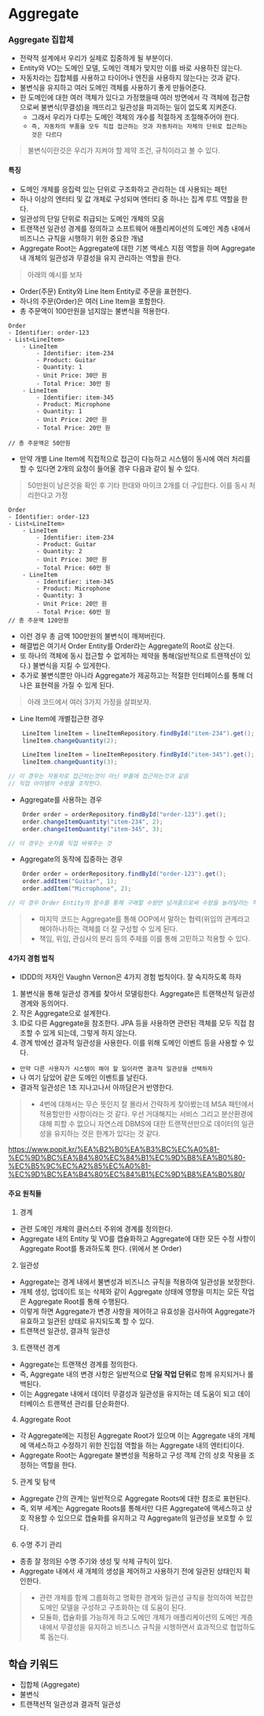 # Aggregate

### Aggregate 집합체
- 전략적 설계에서 우리가 실제로 집중하게 될 부분이다.
- Entity와 VO는 도메인 모델, 도메인 객체가 맞지만 이를 바로 사용하진 않는다.
- 자동차라는 집합체를 사용하고 타이어나 엔진을 사용하지 않는다는 것과 같다.
- 불변식을 유지하고 여러 도메인 객체를 사용하기 좋게 만들어준다.
- 한 도메인에 대한 여러 객체가 있다고 가정했을때 여러 방면에서 각 객체에 접근함으로써 불변식(무결성)을 깨뜨리고 일관성을 파괴하는 일이 없도록 지켜준다. 
  - 그래서 우리가 다루는 도메인 객체의 개수를 적절하게 조절해주어야 한다.
  - `즉, 자동차의 부품을 모두 직접 접근하는 것과 자동차라는 자체의 단위로 접근하는 것은 다르다`

> 불변식이란것은 우리가 지켜야 할 제약 조건, 규칙이라고 볼 수 있다.

#### 특징
- 도메인 개체를 응집력 있는 단위로 구조화하고 관리하는 데 사용되는 패턴
- 하나 이상의 엔터티 및 값 개체로 구성되며 엔터티 중 하나는 집계 루트 역할을 한다.
- 일관성의 단일 단위로 취급되는 도메인 개체의 모음
- 트랜잭션 일관성 경계를 정의하고 소프트웨어 애플리케이션의 도메인 계층 내에서 비즈니스 규칙을 시행하기 위한 중요한 개념
- Aggregate Root는 Aggregate에 대한 기본 액세스 지점 역할을 하며 Aggregate 내 개체의 일관성과 무결성을 유지 관리하는 역할을 한다.

> 아래의 예시를 보자
- Order(주문) Entity와 Line Item Entity로 주문을 표현한다.
- 하나의 주문(Order)은 여러 Line Item을 포함한다. 
- 총 주문액이 100만원을 넘지않는 불변식을 적용한다.

```
Order
- Identifier: order-123
- List<LineItem>
    - LineItem
        - Identifier: item-234
        - Product: Guitar
        - Quantity: 1
        - Unit Price: 30만 원
        - Total Price: 30만 원
    - LineItem
        - Identifier: item-345
        - Product: Microphone
        - Quantity: 1
        - Unit Price: 20만 원
        - Total Price: 20만 원

// 총 주문액은 50만원
```

- 만약 개별 Line Item에 직접적으로 접근이 다능하고 시스템이 동시에 여러 처리를 할 수 있다면 2개의 요청이 들어올 경우 다음과 같이 될 수 있다.

> 50만원이 남은것을 확인 후 기타 한대와 마이크 2개를 더 구입한다. 이를 동시 처리한다고 가정

```
Order
- Identifier: order-123
- List<LineItem>
    - LineItem
        - Identifier: item-234
        - Product: Guitar
        - Quantity: 2
        - Unit Price: 30만 원
        - Total Price: 60만 원
    - LineItem
        - Identifier: item-345
        - Product: Microphone
        - Quantity: 3
        - Unit Price: 20만 원
        - Total Price: 60만 원
// 총 주문액 120만원
```

- 이런 경우 총 금액 100만원의 불변식이 깨져버린다.
- 해결법은 여기서 Order Entity를 Order라는 Aggregate의 Root로 삼는다.
- 또 하나의 객체에 동시 접근할 수 없게하는 제약을 통해(일반적으로 트랜잭션이 있다.) 불변식을 지킬 수 있게한다.
- 추가로 불변식뿐만 아니라 Aggregate가 제공하고는 적절한 인터페이스를 통해 더 나은 표현력을 가질 수 있게 된다.
   
   
> 아래 코드에서 여러 3가지 가정을 살펴보자.
   
- Line Item에 개별접근한 경우
```java
    LineItem lineItem = lineItemRepository.findById("item-234").get();
    lineItem.changeQuantity(2);

    LineItem lineItem = lineItemRepository.findById("item-345").get();
    lineItem.changeQuantity(3);

// 이 경우는 자동차로 접근하는것이 아닌 부품에 접근하는것과 같음
// 직접 아이템의 수량을 조작한다.
```
   
- Aggregate를 사용하는 경우
```java
    Order order = orderRepository.findById("order-123").get();
    order.changeItemQuantity("item-234", 2);
    order.changeItemQuantity("item-345", 3);

// 이 경우는 숫자를 직접 바꿔주는 것
```
   
- Aggregate의 동작에 집중하는 경우
```java
    Order order = orderRepository.findById("order-123").get();
    order.addItem("Guitar", 1);
    order.addItem("Microphone", 2);

// 이 경우 Order Entity의 함수를 통해 구매할 수량만 넘겨줌으로써 수량을 늘려달라는 작업까지 위임한다.
```

> - 마지막 코드는 Aggregate를 통해 OOP에서 말하는 협력(위임의 관계라고해야하나)하는 객체를 더 잘 구성할 수 있게 된다.
> - 책임, 위임, 관심사의 분리 등의 주제를 이를 통해 고민하고 적용할 수 있다.


#### 4가지 경험 법칙
- IDDD의 저자인 Vaughn Vernon은 4가지 경험 법칙이다. 잘 숙지하도록 하자
1. 불변식을 통해 일관성 경계를 찾아서 모델링한다. Aggregate은 트랜잭션적 일관성 경계와 동의어다.
2. 작은 Aggregate으로 설계한다.
3. ID로 다른 Aggregate을 참조한다. JPA 등을 사용하면 관련된 객체를 모두 직접 참조할 수 있게 되는데, 그렇게 하지 않는다.
4. 경계 밖에선 결과적 일관성을 사용한다. 이를 위해 도메인 이벤트 등을 사용할 수 있다.
  - `만약 다른 사용자가 시스템이 해야 할 일이라면 결과적 일관성을 선택하자`
  - 나 여기 담았어 같은 도메인 이벤트를 날린다.
  - 결과적 일관성은 1초 지나고나서 아까담은거 반영한다.

> - 4번에 대해서는 무슨 뜻인지 잘 몰라서 간략하게 찾아봤는데 MSA 패턴에서 적용할만한 사항이라는 것 같다. 우선 거대해지는 서비스 그리고 분산환경에 대해 피할 수 없으니 자연스레 DBMS에 대한 트랜잭션만으로 데이터의 일관성을 유지하는 것은 한계가 있다는 것 같다. 

https://www.popit.kr/%EA%B2%B0%EA%B3%BC%EC%A0%81-%EC%9D%BC%EA%B4%80%EC%84%B1%EC%9D%B8%EA%B0%80-%EC%B5%9C%EC%A2%85%EC%A0%81-%EC%9D%BC%EA%B4%80%EC%84%B1%EC%9D%B8%EA%B0%80/




#### 주요 원칙들
1. 경계
  - 관련 도메인 개체의 클러스터 주위에 경계를 정의한다. 
  - Aggregate 내의 Entity 및 VO를 캡슐화하고 Aggregate에 대한 모든 수정 사항이 Aggregate Root를 통과하도록 한다. (위에서 본 Order)

2. 일관성
  - Aggregate는 경계 내에서 불변성과 비즈니스 규칙을 적용하여 일관성을 보장한다. 
  - 개체 생성, 업데이트 또는 삭제와 같이 Aggregate 상태에 영향을 미치는 모든 작업은 Aggregate Root를 통해 수행된다. 
  - 이렇게 하면 Aggregate가 변경 사항을 제어하고 유효성을 검사하여 Aggregate가 유효하고 일관된 상태로 유지되도록 할 수 있다. 
  - 트랜잭션 일관성, 결과적 일관성

3. 트랜잭션 경계
  - Aggregate는 트랜잭션 경계를 정의한다. 
  - 즉, Aggregate 내의 변경 사항은 일반적으로 **단일 작업 단위**로 함께 유지되거나 롤백된다. 
  - 이는 Aggregate 내에서 데이터 무결성과 일관성을 유지하는 데 도움이 되고 데이터베이스 트랜잭션 관리를 단순화한다.

4. Aggregate Root
  - 각 Aggregate에는 지정된 Aggregate Root가 있으며 이는 Aggregate 내의 개체에 액세스하고 수정하기 위한 진입점 역할을 하는 Aggregate 내의 엔터티이다. 
  - Aggregate Root는 Aggregate 불변성을 적용하고 구성 객체 간의 상호 작용을 조정하는 역할을 한다.

5. 관계 및 탐색
  - Aggregate 간의 관계는 일반적으로 Aggregate Roots에 대한 참조로 표현된다. 
  - 즉, 외부 세계는 Aggregate Roots를 통해서만 다른 Aggregate에 액세스하고 상호 작용할 수 있으므로 캡슐화를 유지하고 각 Aggregate의 일관성을 보호할 수 있다.

6. 수명 주기 관리
  - 종종 잘 정의된 수명 주기와 생성 및 삭제 규칙이 있다. 
  - Aggregate 내에서 새 개체의 생성을 제어하고 사용하기 전에 일관된 상태인지 확인한다.

> - 관련 개체를 함께 그룹화하고 명확한 경계와 일관성 규칙을 정의하여 복잡한 도메인 모델을 구성하고 구조화하는 데 도움이 된다. 
> - 모듈화, 캡슐화를 가능하게 하고 도메인 개체가 애플리케이션의 도메인 계층 내에서 무결성을 유지하고 비즈니스 규칙을 시행하면서 효과적으로 협업하도록 돕는다.


## 학습 키워드
- 집합체 (Aggregate)
- 불변식
- 트랜잭션적 일관성과 결과적 일관성
